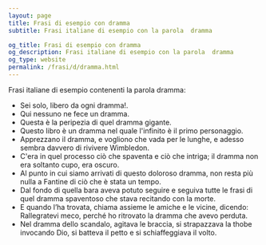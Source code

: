 ```yaml
---
layout: page
title: Frasi di esempio con dramma 
subtitle: Frasi italiane di esempio con la parola  dramma

og_title: Frasi di esempio con dramma 
og_description: Frasi italiane di esempio con la parola  dramma
og_type: website
permalink: /frasi/d/dramma.html
---
```


Frasi italiane di esempio contenenti la parola dramma:


- Sei solo, libero da ogni dramma!.
- Qui nessuno ne fece un dramma.
- Questa è la peripezia di quel dramma gigante.
- Questo libro è un dramma nel quale l'infinito è il primo personaggio.
- Apprezzano il dramma, e vogliono che vada per le lunghe, e adesso sembra davvero di rivivere Wimbledon.
- C'era in quel processo ciò che spaventa e ciò che intriga; il dramma non era soltanto cupo, era oscuro.
- Al punto in cui siamo arrivati di questo doloroso dramma, non resta più nulla a Fantine di ciò che è stata un tempo.
- Dal fondo di quella bara aveva potuto seguire e seguiva tutte le frasi di quel dramma spaventoso che stava recitando con la morte.
- E quando l’ha trovata, chiama assieme le amiche e le vicine, dicendo: Rallegratevi meco, perché ho ritrovato la dramma che avevo perduta.
- Nel dramma dello scandalo, agitava le braccia, si strapazzava la thobe invocando Dio, si batteva il petto e si schiaffeggiava il volto.
